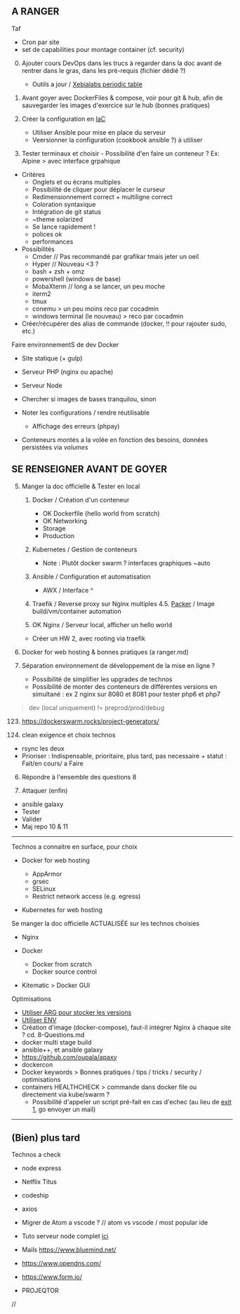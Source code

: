 A RANGER
--------

Taf
- Cron par site
- set de capabilities pour montage container (cf. security)

00. Ajouter cours DevOps dans les trucs à regarder dans la doc avant de rentrer dans le gras, dans les pré-requis (fichier dédié ?)
	- Outils a jour / [Xebialabs periodic table](https://xebialabs.com/periodic-table-of-devops-tools/)

005. Avant goyer avec DockerFiles & compose, voir pour git & hub, afin de sauvegarder les images d'exercice sur le hub (bonnes pratiques)

01. Créer la configuration en [IaC](https://www.udemy.com/course/linux-academy-devops-essentials/learn/lecture/13781164#overview)
	- Utiliser Ansible pour mise en place du serveur
	- Veersionner la configuration (cookbook ansible ?) à utiliser


546. Tester terminaux et choisir
	- Possibilité d'en faire un conteneur ? Ex: Alpine > avec interface grpahique

- Critères
	- Onglets et ou écrans multiples
	- Possibilité de cliquer pour déplacer le curseur
	- Redimensionnement correct + multiligne correct
	- Coloration syntaxique
	- Intégration de git status
	- ~theme solarized
	- Se lance rapidement !
	- polices ok
	- performances
- Possibilités
	- Cmder // Pas recommandé par grafikar tmais jeter un oeil
	- Hyper // Nouveau <3 ?
	- bash + zsh + omz
	- powershell (windows de base)
	- MobaXterm // long a se lancer, un peu moche
	- iterm2
	- tmux
	- conemu > un peu moins reco par cocadmin
	- windows terminal (le nouveau) > reco par cocadmin
- Créer/récupérer des alias de commande (docker, !! pour rajouter sudo, etc.)

Faire environnementS de dev Docker

- Site statique (+ gulp)
- Serveur PHP (nginx ou apache)
- Serveur Node

- Chercher si images de bases tranquilou, sinon
- Noter les configurations / rendre réutilisable
	- Affichage des erreurs (phpay)
- Conteneurs montés a la volée en fonction des besoins, données persistées via *volumes*


SE RENSEIGNER AVANT DE GOYER
----------------------------

5. Manger la doc officielle & Tester en local

	1. Docker / Création d'un conteneur
		- OK Dockerfile (hello world from scratch)
		- OK Networking
		- Storage
		- Production
		
	2. Kubernetes / Gestion de conteneurs
		- Note : Plutôt docker swarm ? interfaces graphiques ~auto
	3. Ansible / Configuration et automatisation
		- AWX / Interface ^
	4. Traefik / Reverse proxy sur Nginx multiples
	4.5. [Packer](https://www.packer.io/) / Image build/vm/container automation
	5. OK Nginx / Serveur local, afficher un hello world
	- Créer un HW 2, avec rooting via traefik



2. Docker for web hosting & bonnes pratiques (a ranger.md)

3. Séparation environnement de développement de la mise en ligne ?

	- Possibilité de simplifier les upgrades de technos
	- Possibilité de monter des conteneurs de différentes versions en simultané : ex 2 nginx sur 8080 et 8081 pour tester php6 et php7

> dev (local uniquement) != preprod/prod/debug

123. https://dockerswarm.rocks/project-generators/

4. clean exigence et choix technos

- rsync les deux
- Prioriser : Indispensable, prioritaire, plus tard, pas necessaire + statut : Fait/en cours/ a Faire

6. Répondre à l'ensemble des questions 8

7. Attaquer (enfin)

- ansible galaxy
- Tester
- Valider
- Maj repo 10 & 11


---

Technos a connaitre en surface, pour choix

-	Docker for web hosting
	- AppArmor
	- grsec
	- SELinux 
	- Restrict network access (e.g. egress)
	
- Kubernetes for web hosting

Se manger la doc officielle ACTUALISÉE sur les technos choisies

- Nginx
- Docker
	- Docker from scratch
	- Docker source control

- Kitematic > Docker GUI


Optimisations

- [Utiliser ARG pour stocker les versions](https://www.udemy.com/course/docker-essentials/learn/lecture/12339826#overview)
- [Utiliser ENV](https://www.udemy.com/course/docker-essentials/learn/lecture/12339842#overview)
- Création d'image (docker-compose), faut-il intégrer Nginx à chaque site ? cd. 8-Questions.md
-	docker multi stage build
- ansible++, et ansible galaxy
-	https://github.com/oupala/apaxy
-	dockercon
- Docker keywords > Bonnes pratiques / tips / tricks / security / optimisations
- containers HEALTHCHECK > commande dans docker file ou directement via kube/swarm ?
	- Possibilité d'appeler un script pré-fait en cas d'echec (au lieu de [exit 1](https://www.udemy.com/course/docker-for-beginners/learn/lecture/14002044#overview), go envoyer un mail)

--- 

## (Bien) plus tard

Technos a check

-	node express
-	Netflix Titus
-	codeship
-	axios
-	Migrer de Atom a vscode ? // atom vs vscode / most popular ide
-	Tuto serveur node complet [ici](https://www.youtube.com/watch?v=XCgCjasqEFo&list=PLQlWzK5tU-gDyxC1JTpyC2avvJlt3hrIh&index=2)
- Mails https://www.bluemind.net/
- https://www.opendns.com/

- https://www.form.io/
- PROJEQTOR 
































//